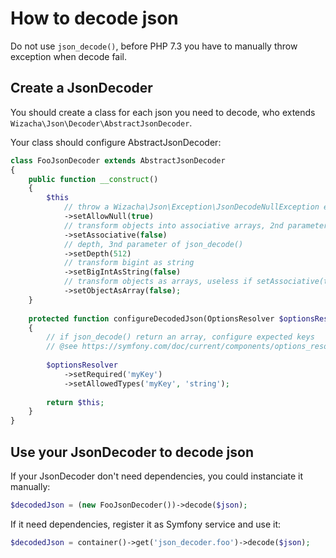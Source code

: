 # How to decode json

 Do not use `json_decode()`, before PHP 7.3 you have to manually throw exception when decode fail.

 ## Create a JsonDecoder

 You should create a class for each json you need to decode, who extends `Wizacha\Json\Decoder\AbstractJsonDecoder`.

 Your class should configure AbstractJsonDecoder:
```php
class FooJsonDecoder extends AbstractJsonDecoder
{
    public function __construct()
    {
        $this
            // throw a Wizacha\Json\Exception\JsonDecodeNullException exception if json_decode() return null
            ->setAllowNull(true)
            // transform objects into associative arrays, 2nd parameter of json_decode()
            ->setAssociative(false)
            // depth, 3nd parameter of json_decode()
            ->setDepth(512)
            // transform bigint as string
            ->setBigIntAsString(false)
            // transform objects as arrays, useless if setAssociative(true)
            ->setObjectAsArray(false);
    }
    
    protected function configureDecodedJson(OptionsResolver $optionsResolver): parent
    {
        // if json_decode() return an array, configure expected keys
        // @see https://symfony.com/doc/current/components/options_resolver.html
        
        $optionsResolver
            ->setRequired('myKey')
            ->setAllowedTypes('myKey', 'string');
        
        return $this;
    }
}
```

 ## Use your JsonDecoder to decode json

 If your JsonDecoder don't need dependencies, you could instanciate it manually:
```php
$decodedJson = (new FooJsonDecoder())->decode($json);
```

 If it need dependencies, register it as Symfony service and use it:
```php
$decodedJson = container()->get('json_decoder.foo')->decode($json);
```